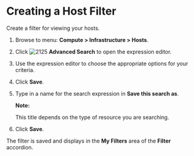 # Creating a Host Filter

Create a filter for viewing your hosts.

1. Browse to menu: **Compute > Infrastructure > Hosts**.

2. Click ![2125](../images/2125.png) **Advanced Search** to open the expression editor.

3. Use the expression editor to choose the appropriate options for your criteria.

4. Click **Save**.

5. Type in a name for the search expression in **Save this search as**.

    **Note:**

    This title depends on the type of resource you are searching.

6. Click **Save**.

The filter is saved and displays in the **My Filters** area of the **Filter** accordion.
